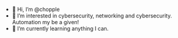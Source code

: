 - 👋 Hi, I’m @chopple
- 👀 I’m interested in cybersecurity, networking and cybersecurity.  Automation my be a given!
- 🌱 I’m currently learning anything I can.

<!---
chopple/chopple is a ✨ special ✨ repository because its `README.md` (this file) appears on your GitHub profile.
You can click the Preview link to take a look at your changes.
--->
